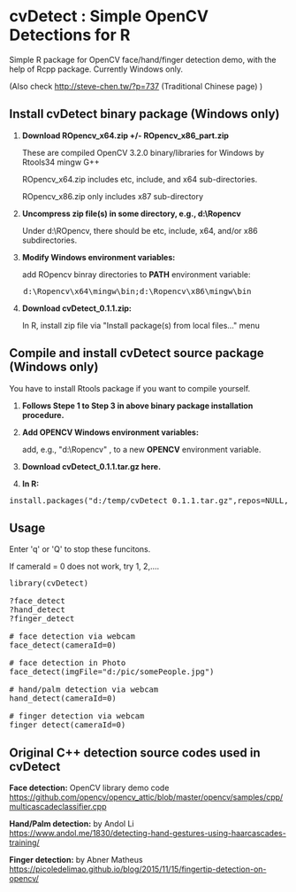 # cvDetect : Simple OpenCV Detections for R
Simple R package for OpenCV face/hand/finger detection demo, with the help of Rcpp package. Currently Windows only.

(Also check http://steve-chen.tw/?p=737  (Traditional Chinese page) )

## Install cvDetect binary package (Windows only)

1. __Download ROpencv_x64.zip +/- ROpencv_x86_part.zip__

   These are compiled OpenCV 3.2.0 binary/libraries for Windows by Rtools34 mingw G++ 
   
   ROpencv_x64.zip includes etc, include, and x64 sub-directories.
   
   ROpencv_x86.zip only includes x87 sub-directory   

2. __Uncompress zip file(s) in some directory, e.g., d:\Ropencv__

   Under d:\ROpencv, there should be etc, include, x64, and/or x86 subdirectories.

3. __Modify Windows environment variables:__

   add ROpencv binray directories to __PATH__ environment variable:
<pre>
   d:\Ropencv\x64\mingw\bin;d:\Ropencv\x86\mingw\bin
</pre>   

4. __Download cvDetect_0.1.1.zip:__

   In R, install zip file via "Install package(s) from local files..." menu

## Compile and install cvDetect source package (Windows only) 

You have to install Rtools package if you want to compile yourself.

1. __Follows Stepe 1 to Step 3 in above binary package installation procedure.__ 

2. __Add OPENCV Windows environment variables:__

   add, e.g., "d:\Ropencv" , to a new  __OPENCV__ environment variable.
   
3. __Download  cvDetect_0.1.1.tar.gz here.__

4. __In R:__ 

<pre>
install.packages("d:/temp/cvDetect_0.1.1.tar.gz",repos=NULL,type="source")
</pre>

## Usage

Enter 'q' or 'Q' to stop these funcitons.

If cameraId = 0 does not work, try 1, 2,.... 

<pre>
library(cvDetect)

?face_detect
?hand_detect
?finger_detect

# face detection via webcam
face_detect(cameraId=0)

# face detection in Photo 
face_detect(imgFile="d:/pic/somePeople.jpg")

# hand/palm detection via webcam
hand_detect(cameraId=0)

# finger detection via webcam
finger_detect(cameraId=0)
</pre>

## Original C++ detection source codes used in cvDetect

__Face detection:__  OpenCV library demo code  
https://github.com/opencv/opencv_attic/blob/master/opencv/samples/cpp/multicascadeclassifier.cpp

__Hand/Palm detection:__  by Andol Li  
https://www.andol.me/1830/detecting-hand-gestures-using-haarcascades-training/

__Finger detection:__ by Abner Matheus  
https://picoledelimao.github.io/blog/2015/11/15/fingertip-detection-on-opencv/
